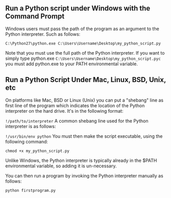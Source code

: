 ## Run a Python script under Windows with the Command Prompt
Windows users must pass the path of the program as an argument to the Python interpreter. Such as follows:


`C:\Python27\python.exe C:\Users\Username\Desktop\my_python_script.py`

Note that you must use the full path of the Python interpreter. If you want to simply type python.exe `C:\Users\Username\Desktop\my_python_script.pyc` you must add python.exe to your PATH environmental variable.

## Run a Python Script Under Mac, Linux, BSD, Unix, etc
On platforms like Mac, BSD or Linux (Unix) you can put a "shebang" line as first line of the program which indicates the location of the Python interpreter on the hard drive. It's in the following format:

`!/path/to/interpreter`
A common shebang line used for the Python interpreter is as follows:

`!/usr/bin/env python`
You must then make the script executable, using the following command:


`chmod +x my_python_script.py`

Unlike Windows, the Python interpreter is typically already in the $PATH environmental variable, so adding it is un-necessary.

You can then run a program by invoking the Python interpreter manually as follows:

`python firstprogram.py`
